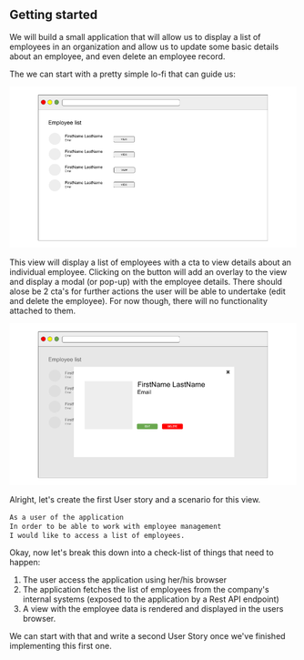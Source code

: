 ## Getting started

We will build a small application that will allow us to display a list of employees in an organization and allow us to update some basic details about an employee, and even delete an employee record. 

The we can start with a pretty simple lo-fi that can guide us: 

![](./employees_first_draft.png)

This view will display a list of employees with a cta to view details about an individual employee. Clicking on the button will add an overlay to the view and display a modal (or pop-up) with the employee details. There should alose be 2 cta's for further actions the user will be able to undertake (edit and delete the employee). For now though, there will no functionality attached to them.  

![](./employees_first_draft_modal.png)

Alright, let's create the first User story and a scenario for this view.

```
As a user of the application
In order to be able to work with employee management
I would like to access a list of employees.
```

Okay, now let's break this down into a check-list of things that need to happen: 

1. The user access the application using her/his browser
2. The application fetches the list of employees from the company's internal systems (exposed to the application by a Rest API endpoint)
3. A view with the employee data is rendered and displayed in the users browser.

We can start with that and write a second User Story once we've finished implementing this first one. 






